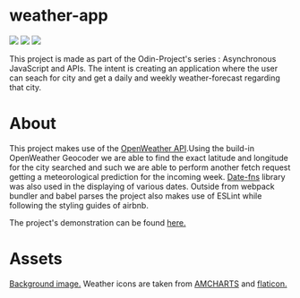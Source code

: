 # weather-app

<img src="https://img.shields.io/badge/Babel-F9DC3E?style=for-the-badge&logo=babel&logoColor=white" /> <img src="https://img.shields.io/badge/Webpack-8DD6F9?style=for-the-badge&logo=Webpack&logoColor=white"> <img src="https://img.shields.io/badge/eslint-3A33D1?style=for-the-badge&logo=eslint&logoColor=white">

This project is made as part of the Odin-Project's series : Asynchronous JavaScript and APIs. The intent is creating an application where the user can seach for city and get a daily and weekly weather-forecast regarding that city.

# About

This project makes use of the <a href="https://openweathermap.org/">OpenWeather API</a>.Using the build-in OpenWeather Geocoder we are able to find the exact latitude and longitude for the city searched and such we are able to perform another fetch request getting a meteorological prediction for the incoming week. <a href="https://date-fns.org/">Date-fns</a> library was also used in the displaying of various dates. Outside from webpack bundler and babel parses the project also makes use of ESLint while following the styling guides of airbnb.

The project's demonstration can be found <a href="https://kiwasthal.github.io/weather-app/">here.</a>

# Assets

<a href="https://www.pexels.com/@8moments/">Background image.</a>
Weather icons are taken from <a href="https://www.amcharts.com/free-animated-svg-weather-icons/">AMCHARTS</a> and <a href="https://www.flaticon.com/">flaticon.</a>
